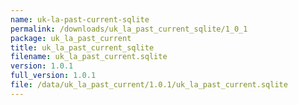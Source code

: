 ```yaml
---
name: uk-la-past-current-sqlite
permalink: /downloads/uk_la_past_current_sqlite/1_0_1
package: uk_la_past_current
title: uk_la_past_current_sqlite
filename: uk_la_past_current.sqlite
version: 1.0.1
full_version: 1.0.1
file: /data/uk_la_past_current/1.0.1/uk_la_past_current.sqlite
---
```

